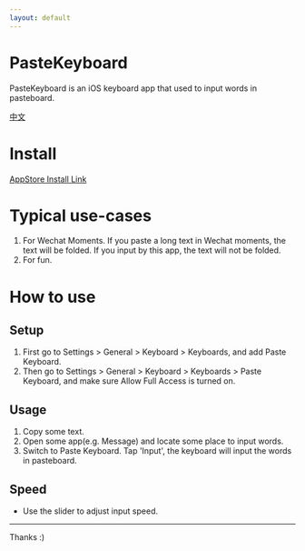 ```yaml
---
layout: default
---
```



# PasteKeyboard

PasteKeyboard is an iOS keyboard app that used to input words in pasteboard.

[中文](./zhcn)

# Install

[AppStore Install Link](https://itunes.apple.com/app/id1463618135)

# Typical use-cases

1. For Wechat Moments. If you paste a long text in Wechat moments, the text will be folded. If you input by this app, the text will not be folded.
2. For fun.

# How to use

## Setup

1. First go to Settings > General > Keyboard > Keyboards, and add Paste Keyboard.
2. Then go to Settings > General > Keyboard > Keyboards > Paste Keyboard, and make sure Allow Full Access is turned on.

## Usage

1. Copy some text.
2. Open some app(e.g. Message) and locate some place to input words.
3. Switch to Paste Keyboard. Tap 'Input', the keyboard will input the words in pasteboard.

## Speed

- Use the slider to adjust input speed.

---

Thanks :)